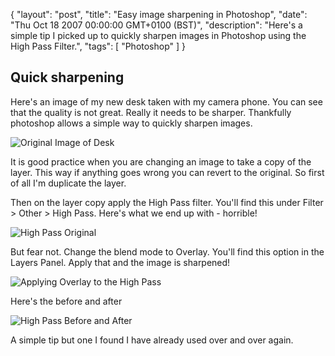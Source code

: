 {
  "layout": "post",
  "title": "Easy image sharpening in Photoshop",
  "date": "Thu Oct 18 2007 00:00:00 GMT+0100 (BST)",
  "description": "Here's a simple tip I picked up to quickly sharpen images in Photoshop using the High Pass Filter.",
  "tags": [
    "Photoshop"
  ]
}

## Quick sharpening

Here's an image of my new desk taken with my camera phone. You can see that the quality is not great. Really it needs to be sharper. Thankfully photoshop allows a simple way to quickly sharpen images.

![Original Image of Desk][1] 

It is good practice when you are changing an image to take a copy of the layer. This way if anything goes wrong you can revert to the original. So first of all I'm duplicate the layer.

Then on the layer copy apply the High Pass filter. You'll find this under Filter > Other > High Pass. Here's what we end up with - horrible!

![High Pass Original][2] 

But fear not. Change the blend mode to Overlay. You'll find this option in the Layers Panel. Apply that and the image is sharpened!

![Applying Overlay to the High Pass][3] 

Here's the before and after

![High Pass Before and After][4] 

A simple tip but one I found I have already used over and over again.

 [1]: http://shapeshed.com/images/articles/original_desk.jpg "Original Image of Desk"
 [2]: http://shapeshed.com/images/articles/high_pass_normal.jpg "High Pass Original"
 [3]: http://shapeshed.com/images/articles/high_pass_overlay.jpg "Applying Overlay to the High Pass"
 [4]: http://shapeshed.com/images/articles/high_pass_before_after.jpg "High Pass Before and After"
